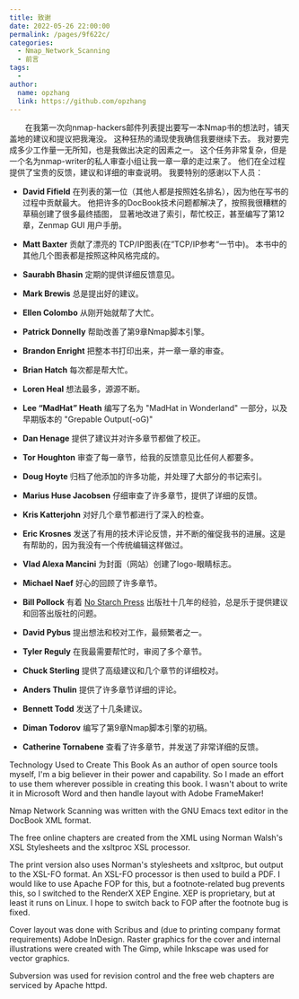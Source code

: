 ```yaml
---
title: 致谢
date: 2022-05-26 22:00:00
permalink: /pages/9f622c/
categories:
  - Nmap_Network_Scanning
  - 前言
tags:
  - 
author: 
  name: opzhang
  link: https://github.com/opzhang
---
```


&ensp;&ensp;&ensp;&ensp;在我第一次向nmap-hackers邮件列表提出要写一本Nmap书的想法时，铺天盖地的建议和提议把我淹没。
这种狂热的涌现使我确信我要继续下去。
我对要完成多少工作量一无所知，也是我做出决定的因素之一。
这个任务非常复杂，但是一个名为nmap-writer的私人审查小组让我一章一章的走过来了。
他们在全过程提供了宝贵的反馈，建议和详细的审查说明。
我要特别的感谢以下人员：

* **David Fifield** 在列表的第一位（其他人都是按照姓名排名），因为他在写书的过程中贡献最大。
他把许多的DocBook技术问题都解决了，按照我很糟糕的草稿创建了很多最终插图，
显著地改进了索引，帮忙校正，甚至编写了第12章，Zenmap GUI 用户手册。

* **Matt Baxter** 贡献了漂亮的 TCP/IP图表(在”TCP/IP参考“一节中)。
本书中的其他几个图表都是按照这种风格完成的。
* **Saurabh Bhasin** 定期的提供详细反馈意见。
* **Mark Brewis** 总是提出好的建议。
* **Ellen Colombo** 从刚开始就帮了大忙。
* **Patrick Donnelly** 帮助改善了第9章Nmap脚本引擎。
* **Brandon Enright** 把整本书打印出来，并一章一章的审查。
* **Brian Hatch** 每次都是帮大忙。
* **Loren Heal** 想法最多，源源不断。
* **Lee “MadHat” Heath** 编写了名为 "MadHat in Wonderland" 一部分，以及早期版本的 "Grepable Output(-oG)"
* **Dan Henage** 提供了建议并对许多章节都做了校正。
* **Tor Houghton** 审查了每一章节，给我的反馈意见比任何人都要多。
* **Doug Hoyte** 归档了他添加的许多功能，并处理了大部分的书记索引。
* **Marius Huse Jacobsen** 仔细审查了许多章节，提供了详细的反馈。
* **Kris Katterjohn** 对好几个章节都进行了深入的检查。
* **Eric Krosnes** 发送了有用的技术评论反馈，并不断的催促我书的进展。这是有帮助的，因为我没有一个传统编辑这样做过。
* **Vlad Alexa Mancini** 为封面（网站）创建了logo-眼睛标志。
* **Michael Naef** 好心的回顾了许多章节。
* **Bill Pollock** 有着 [No Starch Press](https://nostarch.com/about) 出版社十几年的经验，总是乐于提供建议和回答出版社的问题。
* **David Pybus** 提出想法和校对工作，最频繁者之一。
* **Tyler Reguly** 在我最需要帮忙时，审阅了多个章节。
* **Chuck Sterling** 提供了高级建议和几个章节的详细校对。
* **Anders Thulin** 提供了许多章节详细的评论。
* **Bennett Todd** 发送了十几条建议。
* **Diman Todorov** 编写了第9章Nmap脚本引擎的初稿。
* **Catherine Tornabene** 查看了许多章节，并发送了非常详细的反馈。

Technology Used to Create This Book
As an author of open source tools myself, I'm a big believer in their power and capability. So I made an effort to use them wherever possible in creating this book. I wasn't about to write it in Microsoft Word and then handle layout with Adobe FrameMaker!

Nmap Network Scanning was written with the GNU Emacs text editor in the DocBook XML format.

The free online chapters are created from the XML using Norman Walsh's XSL Stylesheets and the xsltproc XSL processor.

The print version also uses Norman's stylesheets and xsltproc, but output to the XSL-FO format. An XSL-FO processor is then used to build a PDF. I would like to use Apache FOP for this, but a footnote-related bug prevents this, so I switched to the RenderX XEP Engine. XEP is proprietary, but at least it runs on Linux. I hope to switch back to FOP after the footnote bug is fixed.

Cover layout was done with Scribus and (due to printing company format requirements) Adobe InDesign. Raster graphics for the cover and internal illustrations were created with The Gimp, while Inkscape was used for vector graphics.

Subversion was used for revision control and the free web chapters are serviced by Apache httpd.